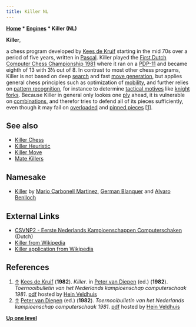 ```yaml
---
title: Killer NL
---
```

**[Home](Home "Home") \* [Engines](Engines "Engines") \* Killer (NL)**


**Killer**,  

a chess program developed by [Kees de Kruif](index.php?title=Kees_de_Kruif&action=edit&redlink=1 "Kees de Kruif (page does not exist)") starting in the mid 70s over a period of five years, written in [Pascal](Pascal "Pascal"). Killer played the [First Dutch Computer Chess Championship 1981](DOCCC_1981 "DOCCC 1981") where it ran on a [PDP-11](PDP-11 "PDP-11") and became eighth of 13 with 3½ out of 8. In contrast to most other chess programs, Killer is not based on deep [search](Search "Search") and fast [move generation](Move_Generation "Move Generation"), but applies general chess principles such as optimization of [mobility](Mobility "Mobility"), and further relies on [pattern recognition](Pattern_Recognition "Pattern Recognition"), for instance to determine [tactical motives](Tactics "Tactics") like [knight forks](Knight_Pattern#KnightForks "Knight Pattern"). Because Killer in general only lookes one [ply](Ply "Ply") ahead, it is vulnerable on [combinations](Combination "Combination"), and therefor tries to defend all of its pieces sufficiently, even though it may fail on [overloaded](Overloading "Overloading") and [pinned pieces](Pin "Pin") <a id="cite-note-1" href="#cite-ref-1">[1]</a>. 



## See also


* [Killer Chess](Killer_Chess "Killer Chess")
* [Killer Heuristic](Killer_Heuristic "Killer Heuristic")
* [Killer Move](Killer_Move "Killer Move")
* [Mate Killers](Mate_Killers "Mate Killers")


## Namesake


* [Killer](Killer "Killer") by [Mario Carbonell Martinez](Mario_Carbonell_Martinez "Mario Carbonell Martinez"), [German Blanquer](index.php?title=German_Blanquer&action=edit&redlink=1 "German Blanquer (page does not exist)") and [Alvaro Benlloch](Alvaro_Benlloch "Alvaro Benlloch")


## External Links


* [CSVNP2 - Eerste Nederlands Kampioenschappen Computerschaken](http://www.csvnsupplementsite.nl/csvnp2.html) (Dutch)
* [Killer from Wikipedia](https://en.wikipedia.org/wiki/Killer)
* [Killer application from Wikipedia](https://en.wikipedia.org/wiki/Killer_application)


## References


1. <a id="cite-ref-1" href="#cite-note-1">↑</a> [Kees de Kruif](index.php?title=Kees_de_Kruif&action=edit&redlink=1 "Kees de Kruif (page does not exist)") (**1982**). *Killer*. in [Peter van Diepen](Peter_van_Diepen "Peter van Diepen") (ed.) (**1982**). *Toernooibulletin van het Nederlands kampioenschap computerschaak 1981*. [pdf](http://www.schaakcomputers.nl/hein_veldhuis/database/files/03-1982,%20toernooibulletin%20van%20het%20Nederlands%20kampioenschap%20computerschaak%201981.pdf) hosted by [Hein Veldhuis](Hein_Veldhuis "Hein Veldhuis")
2. <a id="cite-ref-2" href="#cite-note-2">↑</a> [Peter van Diepen](Peter_van_Diepen "Peter van Diepen") (ed.) (**1982**). *Toernooibulletin van het Nederlands kampioenschap computerschaak 1981*. [pdf](http://www.schaakcomputers.nl/hein_veldhuis/database/files/03-1982,%20toernooibulletin%20van%20het%20Nederlands%20kampioenschap%20computerschaak%201981.pdf) hosted by [Hein Veldhuis](Hein_Veldhuis "Hein Veldhuis")

**[Up one level](Engines "Engines")**







 
